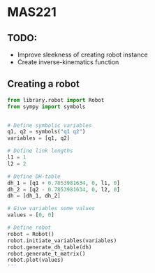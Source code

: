 # MAS221

## TODO:
- Improve sleekness of creating robot instance
- Create inverse-kinematics function

## Creating a robot

```python
from library.robot import Robot
from sympy import symbols


# Define symbolic variables
q1, q2 = symbols("q1 q2")
variables = [q1, q2]

# Define link lengths
l1 = 1
l2 = 2

# Define DH-table
dh_1 = [q1 + 0.7853981634, 0, l1, 0]
dh_2 = [q2 - 0.7853981634, 0, l2, 0]
dh = [dh_1, dh_2]

# Give variables some values
values = [0, 0]

# Define robot
robot = Robot()
robot.initiate_variables(variables)
robot.generate_dh_table(dh)
robot.generate_t_matrix()
robot.plot(values)
'''
